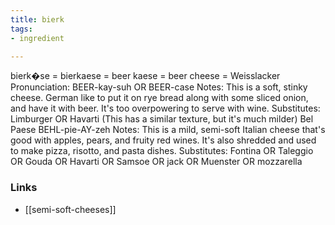 ```yaml
---
title: bierk
tags:
- ingredient

---
```

bierk�se = bierkaese = beer kaese = beer cheese = Weisslacker Pronunciation: BEER-kay-suh OR BEER-case Notes: This is a soft, stinky cheese. German like to put it on rye bread along with some sliced onion, and have it with beer. It's too overpowering to serve with wine. Substitutes: Limburger OR Havarti (This has a similar texture, but it's much milder) Bel Paese BEHL-pie-AY-zeh Notes: This is a mild, semi-soft Italian cheese that's good with apples, pears, and fruity red wines. It's also shredded and used to make pizza, risotto, and pasta dishes. Substitutes: Fontina OR Taleggio OR Gouda OR Havarti OR Samsoe OR jack OR Muenster OR mozzarella

### Links

* [[semi-soft-cheeses]]

